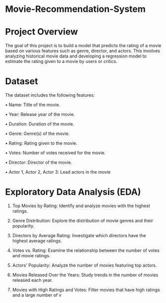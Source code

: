 # Movie-Recommendation-System

# Project Overview

The goal of this project is to build a model that predicts the rating of a movie based on various features such as genre, director, and actors. This involves analyzing historical movie data and developing a regression model to estimate the rating given to a movie by users or critics.

# Dataset
The dataset includes the following features:

• Name: Title of the movie.


• Year: Release year of the movie.


• Duration: Duration of the movie.


• Genre: Genre(s) of the movie.


• Rating: Rating given to the movie.


• Votes: Number of votes received for the movie.


• Director: Director of the movie.


• Actor 1, Actor 2, Actor 3: Lead actors in the movie



# Exploratory Data Analysis (EDA)


1. Top Movies by Rating: Identify and analyze movies with the highest ratings.

2. Genre Distribution: Explore the distribution of movie genres and their popularity.

3. Directors by Average Rating: Investigate which directors have the highest average ratings.

4. Votes vs. Rating: Examine the relationship between the number of votes and movie ratings.

5. Actors' Popularity: Analyze the number of movies featuring top actors.

6. Movies Released Over the Years: Study trends in the number of movies released each year.

7. Movies with High Ratings and Votes: Filter movies that have high ratings and a large number of v
